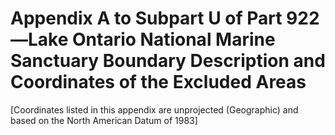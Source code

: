 # Appendix A to Subpart U of Part 922—Lake Ontario National Marine Sanctuary Boundary Description and Coordinates of the Excluded Areas


[Coordinates listed in this appendix are unprojected (Geographic) and based on the North American Datum of 1983]


